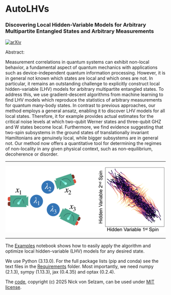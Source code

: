 # AutoLHVs

### Discovering Local Hidden-Variable Models for Arbitrary Multipartite Entangled States and Arbitrary Measurements

[![arXiv](https://img.shields.io/badge/arXiv-2407.04673-b31b1b.svg?style=plastic)](https://arxiv.org/abs/2407.04673)

Abstract:

Measurement correlations in quantum systems can exhibit non-local behavior, a fundamental aspect of quantum mechanics with applications such as device-independent quantum information processing. However, it is in general not known which states are local and which ones are not. In particular, it remains an outstanding challenge to explicitly construct local hidden-variable (LHV) models for arbitrary multipartite entangled states. To address this, we use gradient-descent algorithms from machine learning to find LHV models which reproduce the statistics of arbitrary measurements for quantum many-body states. In contrast to previous approaches, our method employs a general ansatz, enabling it to discover LHV models for all local states. Therefore, it for example provides actual estimates for the critical noise levels at which two-qubit Werner states and three-qubit GHZ and W states become local. Furthermore, we find evidence suggesting that two-spin subsystems in the ground states of translationally invariant Hamiltonians are genuinely local, while bigger subsystems are in general not. Our method now offers a quantitative tool for determining the regimes of non-locality in any given physical context, such as non-equilibrium, decoherence or disorder.

--------------------------------------------------

![image](https://github.com/Nick-von-Selzam/AutoLHVs/blob/main/Images/GitHub_image.jpeg)

--------------------------------------------------

The [Examples](Code/Examples.ipynb) notebook shows how to easily apply the algorithm and optimize local hidden-variable (LHV) models for any desired state.


We use Python (3.13.0). For the full package lists (pip and conda) see the text files in the [Requirements](Requirements) folder. Most importantly, we need numpy (2.1.3), sympy (1.13.3), jax (0.4.35) and optax (0.2.4).


The [code](Code), copyright (c) 2025 Nick von Selzam, can be used under [MIT license](LICENSE.txt).
